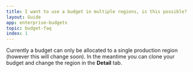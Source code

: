 ```yaml
---
title: I want to use a budget in multiple regions, is this possible?
layout: Guide
app: enterprise-budgets
topic: budget-faq
index: 1
---
```


Currently a budget can only be allocated to a single production region (however this will change soon). In the meantime you can clone your budget and change the region in the **Detail** tab.